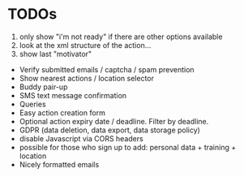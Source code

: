 # TODOs
1. only show "i'm not ready" if there are other options available
2. look at the xml structure of the action...
3. show last "motivator"
- Verify submitted emails / captcha / spam prevention
- Show nearest actions / location selector
- Buddy pair-up
- SMS text message confirmation
- Queries
- Easy action creation form
- Optional action expiry date / deadline. Filter by deadline.
- GDPR (data deletion, data export, data storage policy)
- disable Javascript via CORS headers
- possible for those who sign up to add: personal data + training + location
- Nicely formatted emails

